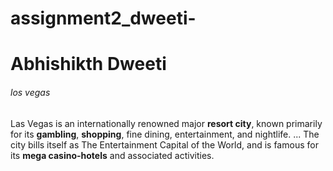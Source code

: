 # assignment2_dweeti-
# Abhishikth Dweeti
###### los vegas
Las Vegas is an internationally renowned major **resort city**, known primarily for its **gambling**, **shopping**, fine dining, entertainment, and nightlife. ... The city bills itself as The Entertainment Capital of the World, and is famous for its **mega casino-hotels** and associated activities.